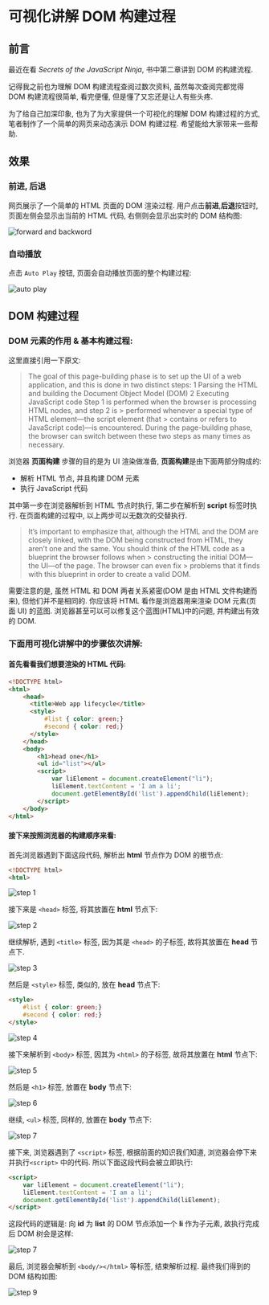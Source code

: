 # 可视化讲解 DOM 构建过程

## 前言

最近在看 *Secrets of the JavaScript Ninja*, 书中第二章讲到 DOM 的构建流程. 

记得我之前也为理解 DOM 构建流程查阅过数次资料, 虽然每次查阅完都觉得 DOM 构建流程很简单, 看完便懂, 但是懂了又忘还是让人有些头疼.

为了给自己加深印象, 也为了为大家提供一个可视化的理解 DOM 构建过程的方式, 笔者制作了一个简单的网页来动态演示 DOM 构建过程. 希望能给大家带来一些帮助.

## 效果

### 前进, 后退

网页展示了一个简单的 HTML 页面的 DOM 渲染过程. 用户点击**前进**,**后退**按钮时, 页面左侧会显示出当前的 HTML 代码, 右侧则会显示出实时的 DOM 结构图:

![forward and backword](https://raw.githubusercontent.com/ssthouse/d3-blog/master/dom-render/img/forward_and_backword.gif)

### 自动播放

点击 `Auto Play` 按钮, 页面会自动播放页面的整个构建过程:

![auto play](https://raw.githubusercontent.com/ssthouse/d3-blog/master/dom-render/img/autoplay.gif)

## DOM 构建过程

### DOM 元素的作用 & 基本构建过程:

这里直接引用一下原文:

> The goal of this page-building phase is to set up the UI of a web application, and this is done in two distinct steps:
> 1 Parsing the HTML and building the Document Object Model (DOM)
> 2 Executing JavaScript code
> Step 1 is performed when the browser is processing HTML nodes, and step 2 is > performed whenever a special type of HTML element—the script element (that > contains or
> refers to JavaScript code)—is encountered. During the page-building phase, the browser
> can switch between these two steps as many times as necessary.

浏览器 **页面构建** 步骤的目的是为 UI 渲染做准备, **页面构建**是由下面两部分购成的:

- 解析 HTML 节点, 并且构建 DOM 元素
- 执行 JavaScript 代码

其中第一步在浏览器解析到 HTML 节点时执行, 第二步在解析到 **script** 标签时执行. 在页面构建的过程中, 以上两步可以无数次的交替执行.

> It’s important to emphasize that, although the HTML and the DOM are closely
> linked, with the DOM being constructed from HTML, they aren’t one and the same.
> You should think of the HTML code as a blueprint the browser follows when > constructing the initial DOM—the UI—of the page. The browser can even fix > problems that it finds with this blueprint in order to create a valid DOM.

需要注意的是, 虽然 HTML 和 DOM 两者关系紧密(DOM 是由 HTML 文件构建而来), 但他们并不是相同的. 你应该将 HTML 看作是浏览器用来渲染 DOM 元素(页面 UI) 的蓝图. 浏览器甚至可以可以修复这个蓝图(HTML)中的问题, 并构建出有效的 DOM.

### 下面用可视化讲解中的步骤依次讲解:

#### 首先看看我们想要渲染的 HTML 代码:

```html
<!DOCTYPE html>
<html>
    <head>
      <title>Web app lifecycle</title>
      <style>
          #list { color: green;}
          #second { color: red;}
      </style>
    </head>
    <body>
        <h1>head one</h1>
        <ul id="list"></ul>
        <script>
            var liElement = document.createElement("li");
            liElement.textContent = 'I am a li';
            document.getElementById('list').appendChild(liElement);
        </script>
    </body>
</html>
```

#### 接下来按照浏览器的构建顺序来看:

首先浏览器遇到下面这段代码, 解析出 **html** 节点作为 DOM 的根节点:

```html
<!DOCTYPE html>
<html>
```

![step 1](https://raw.githubusercontent.com/ssthouse/d3-blog/master/dom-render/img/step1.png)

接下来是 `<head>` 标签, 将其放置在 **html** 节点下:

![step 2](https://raw.githubusercontent.com/ssthouse/d3-blog/master/dom-render/img/step2.png)

继续解析, 遇到 `<title>` 标签, 因为其是 `<head>` 的子标签, 故将其放置在 **head** 节点下.

![step 3](https://raw.githubusercontent.com/ssthouse/d3-blog/master/dom-render/img/step3.png)

然后是 `<style>` 标签, 类似的, 放在 **head** 节点下:

```html
<style>
    #list { color: green;}
    #second { color: red;}
</style>
```

![step 4](https://raw.githubusercontent.com/ssthouse/d3-blog/master/dom-render/img/step4.png)

接下来解析到 `<body>` 标签, 因其为 `<html>` 的子标签, 故将其放置在 **html** 节点下:

![step 5](https://raw.githubusercontent.com/ssthouse/d3-blog/master/dom-render/img/step5.png)

然后是 `<h1>` 标签, 放置在 **body** 节点下:

![step 6](https://raw.githubusercontent.com/ssthouse/d3-blog/master/dom-render/img/step6.png)

继续, `<ul>` 标签, 同样的, 放置在 **body** 节点下:

![step 7](https://raw.githubusercontent.com/ssthouse/d3-blog/master/dom-render/img/step7.png)

接下来, 浏览器遇到了 `<script>` 标签, 根据前面的知识我们知道, 浏览器会停下来并执行`<script>` 中的代码. 所以下面这段代码会被立即执行:

```html
<script>
    var liElement = document.createElement("li");
    liElement.textContent = 'I am a li';
    document.getElementById('list').appendChild(liElement);
</script>
```

这段代码的逻辑是: 向 **id** 为 **list** 的 DOM 节点添加一个 **li** 作为子元素, 故执行完成后 DOM 树会是这样:

![step 7](https://raw.githubusercontent.com/ssthouse/d3-blog/master/dom-render/img/step8.png)

最后, 浏览器会解析到 `<body/></html>` 等标签, 结束解析过程. 最终我们得到的 DOM 结构如图:

![step 9](https://raw.githubusercontent.com/ssthouse/d3-blog/master/dom-render/img/step9.png)

####